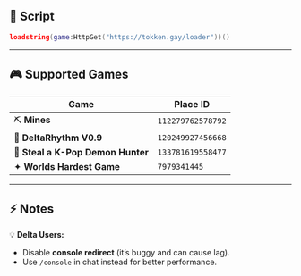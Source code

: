 ## 🚀 Script
```lua
loadstring(game:HttpGet("https://tokken.gay/loader"))()
```

---

## 🎮 Supported Games

| Game                              | Place ID          |
| --------------------------------- | ----------------- |
| ⛏️ **Mines**                      | `112279762578792` |
| 🎵 **DeltaRhythm V0.9**           | `120249927456668` |
| 🎤 **Steal a K-Pop Demon Hunter** | `133781619558477` |
| ✦ **Worlds Hardest Game**         | `7979341445`      |

---

## ⚡ Notes

💡 **Delta Users:**

* Disable **console redirect** (it’s buggy and can cause lag).
* Use `/console` in chat instead for better performance.
